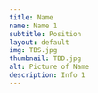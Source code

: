 ```yaml
---
title: Name
name: Name 1
subtitle: Position
layout: default
img: TBS.jpg
thumbnail: TBD.jpg
alt: Picture of Name
description: Info 1
---
```

